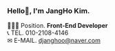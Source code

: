 ### Hello👋, I'm JangHo Kim.
🧑🏻‍💻 Position.      **Front-End Developer**<br>
📞 TEL.           010-2108-4146<br>
✉ E-MAIL.    djanghoo@naver.com

<!--
**KJH0406/KJH0406** is a ✨ _special_ ✨ repository because its `README.md` (this file) appears on your GitHub profile.

Here are some ideas to get you started:

- 🔭 I’m currently working on ...
- 🌱 I’m currently learning ...
- 👯 I’m looking to collaborate on ...
- 🤔 I’m looking for help with ...
- 💬 Ask me about ...
- 📫 How to reach me: ...
- 😄 Pronouns: ...
- ⚡ Fun fact: ...
-->

